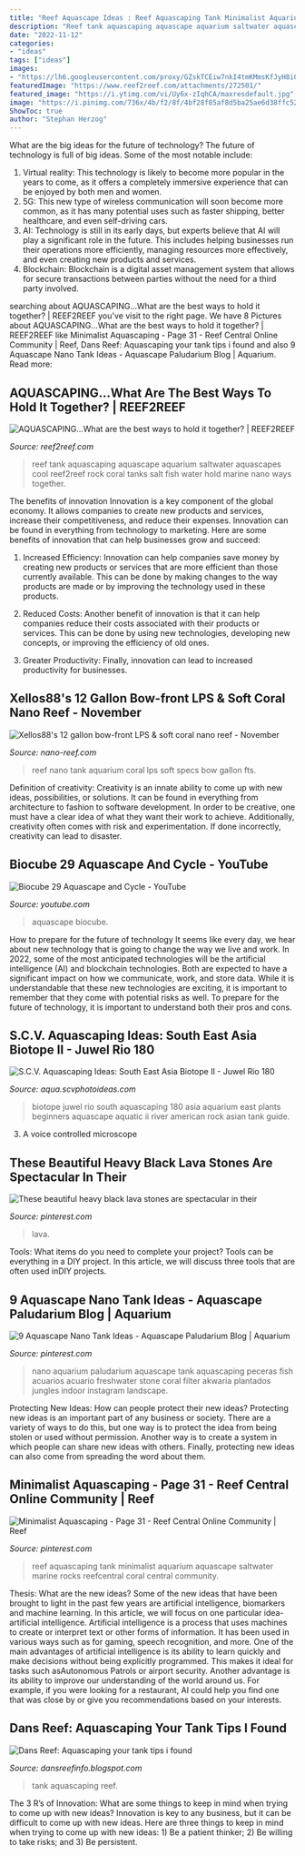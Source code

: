 ```yaml
---
title: "Reef Aquascape Ideas : Reef Aquascaping Tank Minimalist Aquarium Aquascape Saltwater Marine Rocks Reefcentral Coral Central Community"
description: "Reef tank aquascaping aquascape aquarium saltwater aquascapes cool reef2reef rock coral tanks salt fish water hold marine nano ways together"
date: "2022-11-12"
categories:
- "ideas"
tags: ["ideas"]
images:
- "https://lh6.googleusercontent.com/proxy/GZskTCEiw7nkI4tmKMmsKfJyH8i0pIji1v1B6l6dfEm8wuDzNDamyL6pHJqpPKeQ68qcIr-yshsSFXGN_Z2wBwk=w1200-h630-p-k-no-nu"
featuredImage: "https://www.reef2reef.com/attachments/272501/"
featured_image: "https://i.ytimg.com/vi/Uy6x-zIqhCA/maxresdefault.jpg"
image: "https://i.pinimg.com/736x/4b/f2/8f/4bf28f85af8d5ba25ae6d38ffc52b8f1.jpg"
ShowToc: true
author: "Stephan Herzog"
---
```



What are the big ideas for the future of technology?
The future of technology is full of big ideas. Some of the most notable include:
1. Virtual reality: This technology is likely to become more popular in the years to come, as it offers a completely immersive experience that can be enjoyed by both men and women.
2. 5G: This new type of wireless communication will soon become more common, as it has many potential uses such as faster shipping, better healthcare, and even self-driving cars.
3. AI: Technology is still in its early days, but experts believe that AI will play a significant role in the future. This includes helping businesses run their operations more efficiently, managing resources more effectively, and even creating new products and services.
4. Blockchain: Blockchain is a digital asset management system that allows for secure transactions between parties without the need for a third party involved.

	

		
searching about AQUASCAPING...What are the best ways to hold it together? | REEF2REEF you've visit to the right page. We have 8 Pictures about AQUASCAPING...What are the best ways to hold it together? | REEF2REEF like Minimalist Aquascaping - Page 31 - Reef Central Online Community | Reef, Dans Reef: Aquascaping your tank tips i found and also 9 Aquascape Nano Tank Ideas - Aquascape Paludarium Blog | Aquarium. Read more:
		
    
## AQUASCAPING...What Are The Best Ways To Hold It Together? | REEF2REEF

<img loading=lazy src="https://www.reef2reef.com/attachments/272501/" onerror="this.onerror=null;this.src='https://tse1.mm.bing.net/th?id=OIP.GhWKrb3SfyRBI2C2S_X9EwHaE7&amp;pid=15.1';" alt="AQUASCAPING...What are the best ways to hold it together? | REEF2REEF">

_Source: reef2reef.com_

>reef tank aquascaping aquascape aquarium saltwater aquascapes cool reef2reef rock coral tanks salt fish water hold marine nano ways together. 

	

The benefits of innovation
Innovation is a key component of the global economy. It allows companies to create new products and services, increase their competitiveness, and reduce their expenses. Innovation can be found in everything from technology to marketing. Here are some benefits of innovation that can help businesses grow and succeed:
1. Increased Efficiency: Innovation can help companies save money by creating new products or services that are more efficient than those currently available. This can be done by making changes to the way products are made or by improving the technology used in these products.

2. Reduced Costs: Another benefit of innovation is that it can help companies reduce their costs associated with their products or services. This can be done by using new technologies, developing new concepts, or improving the efficiency of old ones.

3. Greater Productivity: Finally, innovation can lead to increased productivity for businesses.

    
## Xellos88&#039;s 12 Gallon Bow-front LPS &amp; Soft Coral Nano Reef - November

<img loading=lazy src="https://content.invisioncic.com/Mnanoreef/monthly_2017_11/fts.thumb.jpg.39a66647ea65977a339cfa035b7cba4b.jpg" onerror="this.onerror=null;this.src='https://tse2.mm.bing.net/th?id=OIP.M7rri2powCWgzX9cPTcu-QHaFP&amp;pid=15.1';" alt="Xellos88&#039;s 12 gallon bow-front LPS &amp; soft coral nano reef - November">

_Source: nano-reef.com_

>reef nano tank aquarium coral lps soft specs bow gallon fts. 

	

Definition of creativity:
Creativity is an innate ability to come up with new ideas, possibilities, or solutions. It can be found in everything from architecture to fashion to software development. In order to be creative, one must have a clear idea of what they want their work to achieve. Additionally, creativity often comes with risk and experimentation. If done incorrectly, creativity can lead to disaster.

    
## Biocube 29 Aquascape And Cycle - YouTube

<img loading=lazy src="https://i.ytimg.com/vi/Uy6x-zIqhCA/maxresdefault.jpg" onerror="this.onerror=null;this.src='https://tse3.mm.bing.net/th?id=OIP.2IIR4xE6Wr2g4S9cwNzA4wHaEK&amp;pid=15.1';" alt="Biocube 29 Aquascape and Cycle - YouTube">

_Source: youtube.com_

>aquascape biocube. 

	

How to prepare for the future of technology
It seems like every day, we hear about new technology that is going to change the way we live and work. In 2022, some of the most anticipated technologies will be the artificial intelligence (AI) and blockchain technologies. Both are expected to have a significant impact on how we communicate, work, and store data. While it is understandable that these new technologies are exciting, it is important to remember that they come with potential risks as well. To prepare for the future of technology, it is important to understand both their pros and cons.

    
## S.C.V. Aquascaping Ideas: South East Asia Biotope II - Juwel Rio 180

<img loading=lazy src="https://4.bp.blogspot.com/-SV-ivSUS5bY/TsgFWg3o29I/AAAAAAAABeY/oTcVejWnl3I/s1600/IMG_1808.jpg" onerror="this.onerror=null;this.src='https://tse1.mm.bing.net/th?id=OIP.xPtkNNqkrIr_pyaX8tHTiwHaE7&amp;pid=15.1';" alt="S.C.V. Aquascaping Ideas: South East Asia Biotope II - Juwel Rio 180">

_Source: aqua.scvphotoideas.com_

>biotope juwel rio south aquascaping 180 asia aquarium east plants beginners aquascape aquatic ii river american rock asian tank guide. 

	

3. A voice controlled microscope

    
## These Beautiful Heavy Black Lava Stones Are Spectacular In Their

<img loading=lazy src="https://i.pinimg.com/736x/02/c3/b5/02c3b5ff6294d0e0aaab6f3f31ad8c84.jpg" onerror="this.onerror=null;this.src='https://tse4.mm.bing.net/th?id=OIP.aL_vSnL1kQM92XJtCetG8QHaHc&amp;pid=15.1';" alt="These beautiful heavy black lava stones are spectacular in their">

_Source: pinterest.com_

>lava. 

	

Tools: What items do you need to complete your project?
Tools can be everything in a DIY project. In this article, we will discuss three tools that are often used inDIY projects.

    
## 9 Aquascape Nano Tank Ideas - Aquascape Paludarium Blog | Aquarium

<img loading=lazy src="https://i.pinimg.com/736x/4b/f2/8f/4bf28f85af8d5ba25ae6d38ffc52b8f1.jpg" onerror="this.onerror=null;this.src='https://tse1.mm.bing.net/th?id=OIP.F4639r5nDzcN8J_ea0PFsQHaI0&amp;pid=15.1';" alt="9 Aquascape Nano Tank Ideas - Aquascape Paludarium Blog | Aquarium">

_Source: pinterest.com_

>nano aquarium paludarium aquascape tank aquascaping peceras fish acuarios acuario freshwater stone coral filter akwaria plantados jungles indoor instagram landscape. 

	

Protecting New Ideas: How can people protect their new ideas?
Protecting new ideas is an important part of any business or society. There are a variety of ways to do this, but one way is to protect the idea from being stolen or used without permission. Another way is to create a system in which people can share new ideas with others. Finally, protecting new ideas can also come from spreading the word about them.

    
## Minimalist Aquascaping - Page 31 - Reef Central Online Community | Reef

<img loading=lazy src="https://i.pinimg.com/originals/2b/80/29/2b8029b9e6b2f2d3297fdb8b67101e3b.jpg" onerror="this.onerror=null;this.src='https://tse2.mm.bing.net/th?id=OIP.Q0fsK0cYJdBOkAnWdK-H3AHaFj&amp;pid=15.1';" alt="Minimalist Aquascaping - Page 31 - Reef Central Online Community | Reef">

_Source: pinterest.com_

>reef aquascaping tank minimalist aquarium aquascape saltwater marine rocks reefcentral coral central community. 

	

Thesis: What are the new ideas?
Some of the new ideas that have been brought to light in the past few years are artificial intelligence, biomarkers and machine learning. In this article, we will focus on one particular idea- artificial intelligence. Artificial intelligence is a process that uses machines to create or interpret text or other forms of information. It has been used in various ways such as for gaming, speech recognition, and more. 
One of the main advantages of artificial intelligence is its ability to learn quickly and make decisions without being explicitly programmed. This makes it ideal for tasks such asAutonomous Patrols or airport security. Another advantage is its ability to improve our understanding of the world around us. For example, if you were looking for a restaurant, AI could help you find one that was close by or give you recommendations based on your interests.

    
## Dans Reef: Aquascaping Your Tank Tips I Found

<img loading=lazy src="https://lh6.googleusercontent.com/proxy/GZskTCEiw7nkI4tmKMmsKfJyH8i0pIji1v1B6l6dfEm8wuDzNDamyL6pHJqpPKeQ68qcIr-yshsSFXGN_Z2wBwk=w1200-h630-p-k-no-nu" onerror="this.onerror=null;this.src='https://tse4.mm.bing.net/th?id=OIP.jY7RcL8KFw8ta5YW7NNiSQHaD4&amp;pid=15.1';" alt="Dans Reef: Aquascaping your tank tips i found">

_Source: dansreefinfo.blogspot.com_

>tank aquascaping reef. 

	

The 3 R’s of Innovation: What are some things to keep in mind when trying to come up with new ideas?
Innovation is key to any business, but it can be difficult to come up with new ideas. Here are three things to keep in mind when trying to come up with new ideas: 1) Be a patient thinker; 2) Be willing to take risks; and 3) Be persistent.

